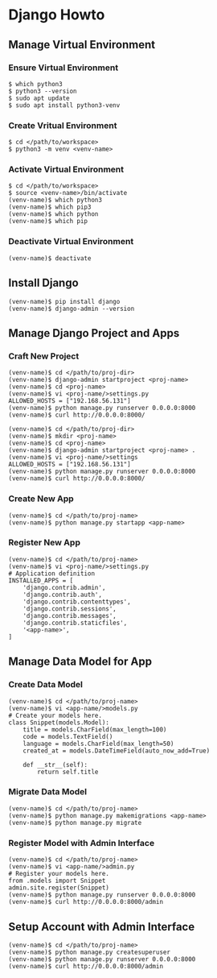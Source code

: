 # Django Howto

## Manage Virtual Environment

### Ensure Virtual Environment

```
$ which python3
$ python3 --version
$ sudo apt update
$ sudo apt install python3-venv
```

### Create Vritual Environment

```
$ cd </path/to/workspace>
$ python3 -m venv <venv-name>
```

### Activate Virtual Environment

```
$ cd </path/to/workspace>
$ source <venv-name>/bin/activate
(venv-name)$ which python3
(venv-name)$ which pip3
(venv-name)$ which python
(venv-name)$ which pip
```

### Deactivate Virtual Environment

```
(venv-name)$ deactivate
```

## Install Django

```
(venv-name)$ pip install django
(venv-name)$ django-admin --version
```

## Manage Django Project and Apps

### Craft New Project

```
(venv-name)$ cd </path/to/proj-dir>
(venv-name)$ django-admin startproject <proj-name>
(venv-name)$ cd <proj-name>
(venv-name)$ vi <proj-name/>settings.py
ALLOWED_HOSTS = ["192.168.56.131"]
(venv-name)$ python manage.py runserver 0.0.0.0:8000
(venv-name)$ curl http://0.0.0.0:8000/
```

```
(venv-name)$ cd </path/to/proj-dir>
(venv-name)$ mkdir <proj-name>
(venv-name)$ cd <proj-name>
(venv-name)$ django-admin startproject <proj-name> .
(venv-name)$ vi <proj-name/>settings
ALLOWED_HOSTS = ["192.168.56.131"]
(venv-name)$ python manage.py runserver 0.0.0.0:8000
(venv-name)$ curl http://0.0.0.0:8000/
```

### Create New App

```
(venv-name)$ cd </path/to/proj-name>
(venv-name)$ python manage.py startapp <app-name>
```

### Register New App

```
(venv-name)$ cd </path/to/proj-name>
(venv-name)$ vi <proj-name/>settings.py
# Application definition
INSTALLED_APPS = [
    'django.contrib.admin',
    'django.contrib.auth',
    'django.contrib.contenttypes',
    'django.contrib.sessions',
    'django.contrib.messages',
    'django.contrib.staticfiles',
    '<app-name>',
]
```

## Manage Data Model for App

### Create Data Model

```
(venv-name)$ cd </path/to/proj-name>
(venv-name)$ vi <app-name/>models.py
# Create your models here.
class Snippet(models.Model):
    title = models.CharField(max_length=100)
    code = models.TextField()
    language = models.CharField(max_length=50)
    created_at = models.DateTimeField(auto_now_add=True)

    def __str__(self):
        return self.title
```

### Migrate Data Model

```
(venv-name)$ cd </path/to/proj-name>
(venv-name)$ python manage.py makemigrations <app-name>
(venv-name)$ python manage.py migrate
```

### Register Model with Admin Interface

```
(venv-name)$ cd </path/to/proj-name>
(venv-name)$ vi <app-name/>admin.py
# Register your models here.
from .models import Snippet
admin.site.register(Snippet)
(venv-name)$ python manage.py runserver 0.0.0.0:8000
(venv-name)$ curl http://0.0.0.0:8000/admin
```

## Setup Account with Admin Interface

```
(venv-name)$ cd </path/to/proj-name>
(venv-name)$ python manage.py createsuperuser
(venv-name)$ python manage.py runserver 0.0.0.0:8000
(venv-name)$ curl http://0.0.0.0:8000/admin
```